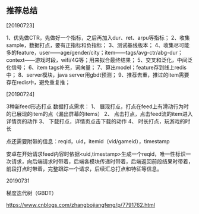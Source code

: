 ## 推荐总结



[20190723]

1、优先做CTR，先做好一个指标，之后再加入dur、ret、arpu等指标；
2、收集sample，数据打点，要有正指标和负指标；
3、测试基线版本；
4、收集尽可能多的feature，user——age/gender/city；item——tags/avg-ctr/abg-dur；context——游戏时段，wifi/4G等；用来拟合最终结果；
5、交叉和泛化，中间泛化信号；
6、item tags补充，词向量；
7、算出model；feature存到线上redis中；
8、server模块，java server用gbdt预测；
9、推荐去重，推过的item需要存在redis中，避免重复推；



[20190724]

3种新feed形态打点
数据打点需求：
1、  展现打点，打点在feed上有滑动行为时的已展现的item的点（漏出屏幕的items）
2、  点击打点，点击feed流的item进入详情页的动作
3、  下载打点，详情页点击下载的动作
4、  时长打点，玩游戏的时长

点还需要附带的信息：reqid，uid，itemid（vid/gameid），timestamp

安卓在开始请求feed内容时依据<uid,timestamp>生成一个reqid，唯一性标识一次请求，向后端请求时带着，后端各模块传递时带着，后端返回前段结果时带着，前段打点时带着，完整跟踪一个请求，后续汇总打点和特征等信息。



20190731

梯度迭代树（GBDT）

<https://www.cnblogs.com/zhangbojiangfeng/p/7791762.html>